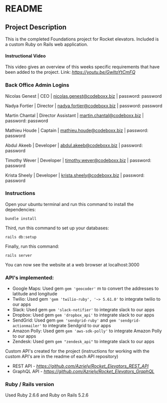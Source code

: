 # README

## Project Description
This is the completed Foundations project for Rocket elevators. Included is a custom Ruby on Rails web application.

#### Instructional Video
This video gives an overview of this weeks specific requirements that have been added to the project.
Link: <em>https://youtu.be/GwItoYtCmFQ</em>

### Back Office Admin Logins
Nicolas Genest | CEO | nicolas.genest@codeboxx.biz | password: password

Nadya Fortier | Director | nadya.fortier@codeboxx.biz | password: password

Martin Chantal | Director Assistant | martin.chantal@codeboxx.biz | password: password

Mathieu Houde | Captain | mathieu.houde@codeboxx.biz | password: password

Abdul Akeeb | Developer | abdul.akeeb@codeboxx.biz | password: password

Timothy Wever | Developer | timothy.wever@codeboxx.biz | password: password

Krista Sheely | Developer | krista.sheely@codeboxx.biz | password: password 


### Instructions

Open your ubuntu terminal and run this command to install the dependencies:

```bundle install```

Third, run this command to set up your databases:

```rails db:setup```

Finally, run this command:

```rails server ```

You can now see the website at a web browser at localhost:3000


### API's implemented:

- Google Maps: Used gem ``` gem 'geocoder' ``` m to convert the addresses to latitude and longitude
- Twilio: Used gem ``` 'gem 'twilio-ruby', '~> 5.61.0' ``` to integrate twilio to our apps
- Slack: Used gem ``` gem 'slack-notifier' ``` to integrate slack to our apps
- Dropbox: Used gem ``` gem 'dropbox_api' ``` to integrate slack to our apps
- SendGrid: Used gem ``` gem 'sendgrid-ruby' ``` and ``` gem 'sendgrid-actionmailer' ```  to integrate Sendgrid to our apps
- Amazon Polly: Used gem ``` gem 'aws-sdk-polly' ``` to integrate Amazon Polly to our apps
- Zendesk: Used gem ``` gem "zendesk_api" ``` to integrate slack to our apps

Custom API's created for the project (instructions for working with the custom API's are in the readme of each API repository)

- REST API - <em>https://github.com/Azriely/Rocket_Elevators_REST_API</em>
- GraphQL API - <em>https://github.com/Azriely/Rocket_Elevators_GraphQL</em>


### Ruby / Rails version
Used Ruby 2.6.6 and Ruby on Rails 5.2.6
